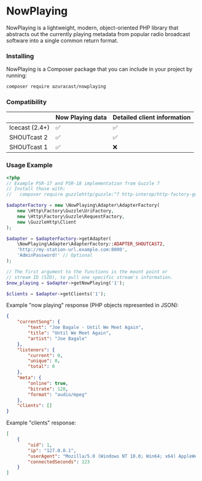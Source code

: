 # NowPlaying

NowPlaying is a lightweight, modern, object-oriented PHP library that abstracts out the currently playing metadata from popular radio broadcast software into a single common return format.

### Installing

NowPlaying is a Composer package that you can include in your project by running:

```bash
composer require azuracast/nowplaying
```

### Compatibility

|                | Now Playing data | Detailed client information |
|----------------|------------------|-----------------------------|
| Icecast (2.4+) | ✅                | ✅                           |
| SHOUTcast 2    | ✅                | ✅                           |
| SHOUTcast 1    | ✅                | ❌                           |

### Usage Example

```php
<?php
// Example PSR-17 and PSR-18 implementation from Guzzle 7
// Install those with:
//   composer require guzzlehttp/guzzle:^7 http-interop/http-factory-guzzle

$adapterFactory = new \NowPlaying\Adapter\AdapterFactory(
    new \Http\Factory\Guzzle\UriFactory,
    new \Http\Factory\Guzzle\RequestFactory,
    new \GuzzleHttp\Client
);

$adapter = $adapterFactory->getAdapter(
    \NowPlaying\Adapter\AdapterFactory::ADAPTER_SHOUTCAST2,
    'http://my-station-url.example.com:8000',
    'AdminPassword!' // Optional
);

// The first argument to the functions is the mount point or
// stream ID (SID), to pull one specific stream's information.
$now_playing = $adapter->getNowPlaying('1');

$clients = $adapter->getClients('1');
```

Example "now playing" response (PHP objects represented in JSON):

```json
{
    "currentSong": {
        "text": "Joe Bagale - Until We Meet Again",
        "title": "Until We Meet Again",
        "artist": "Joe Bagale"
    },
    "listeners": {
        "current": 0,
        "unique": 0,
        "total": 0
    },
    "meta": {
        "online": true,
        "bitrate": 128,
        "format": "audio/mpeg"
    },
    "clients": []
}
```

Example "clients" response:

```json
[
    {
        "uid": 1,
        "ip": "127.0.0.1",
        "userAgent": "Mozilla/5.0 (Windows NT 10.0; Win64; x64) AppleWebKit/537.36 (KHTML, like Gecko) Chrome/69.0.3497.81 Safari/537.36",
        "connectedSeconds": 123
    }
]
```
